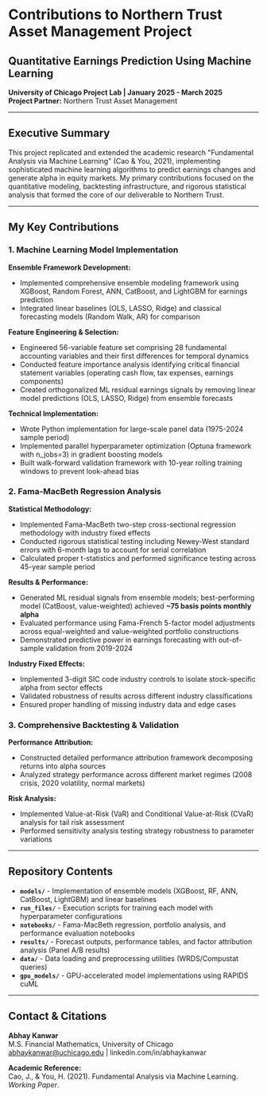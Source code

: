 # Contributions to Northern Trust Asset Management Project
## Quantitative Earnings Prediction Using Machine Learning

**University of Chicago Project Lab | January 2025 - March 2025**  
**Project Partner:** Northern Trust Asset Management  

---

## Executive Summary

This project replicated and extended the academic research "Fundamental Analysis via Machine Learning" (Cao & You, 2021), implementing sophisticated machine learning algorithms to predict earnings changes and generate alpha in equity markets. My primary contributions focused on the quantitative modeling, backtesting infrastructure, and rigorous statistical analysis that formed the core of our deliverable to Northern Trust.

---

## My Key Contributions

### 1. Machine Learning Model Implementation

**Ensemble Framework Development:**
- Implemented comprehensive ensemble modeling framework using XGBoost, Random Forest, ANN, CatBoost, and LightGBM for earnings prediction
- Integrated linear baselines (OLS, LASSO, Ridge) and classical forecasting models (Random Walk, AR) for comparison

**Feature Engineering & Selection:**
- Engineered 56-variable feature set comprising 28 fundamental accounting variables and their first differences for temporal dynamics
- Conducted feature importance analysis identifying critical financial statement variables (operating cash flow, tax expenses, earnings components)
- Created orthogonalized ML residual earnings signals by removing linear model predictions (OLS, LASSO, Ridge) from ensemble forecasts

**Technical Implementation:**
- Wrote Python implementation for large-scale panel data (1975-2024 sample period)
- Implemented parallel hyperparameter optimization (Optuna framework with n_jobs=3) in gradient boosting models
- Built walk-forward validation framework with 10-year rolling training windows to prevent look-ahead bias

### 2. Fama-MacBeth Regression Analysis

**Statistical Methodology:**
- Implemented Fama-MacBeth two-step cross-sectional regression methodology with industry fixed effects
- Conducted rigorous statistical testing including Newey-West standard errors with 6-month lags to account for serial correlation
- Calculated proper t-statistics and performed significance testing across 45-year sample period

**Results & Performance:**
- Generated ML residual signals from ensemble models; best-performing model (CatBoost, value-weighted) achieved **~75 basis points monthly alpha**
- Evaluated performance using Fama-French 5-factor model adjustments across equal-weighted and value-weighted portfolio constructions
- Demonstrated predictive power in earnings forecasting with out-of-sample validation from 2019-2024

**Industry Fixed Effects:**
- Implemented 3-digit SIC code industry controls to isolate stock-specific alpha from sector effects
- Validated robustness of results across different industry classifications
- Ensured proper handling of missing industry data and edge cases

### 3. Comprehensive Backtesting & Validation

**Performance Attribution:**
- Constructed detailed performance attribution framework decomposing returns into alpha sources
- Analyzed strategy performance across different market regimes (2008 crisis, 2020 volatility, normal markets)

**Risk Analysis:**
- Implemented Value-at-Risk (VaR) and Conditional Value-at-Risk (CVaR) analysis for tail risk assessment
- Performed sensitivity analysis testing strategy robustness to parameter variations

---

## Repository Contents

- **`models/`** - Implementation of ensemble models (XGBoost, RF, ANN, CatBoost, LightGBM) and linear baselines
- **`run_files/`** - Execution scripts for training each model with hyperparameter configurations
- **`notebooks/`** - Fama-MacBeth regression, portfolio analysis, and performance evaluation notebooks
- **`results/`** - Forecast outputs, performance tables, and factor attribution analysis (Panel A/B results)
- **`data/`** - Data loading and preprocessing utilities (WRDS/Compustat queries)
- **`gpu_models/`** - GPU-accelerated model implementations using RAPIDS cuML

---

## Contact & Citations

**Abhay Kanwar**  
M.S. Financial Mathematics, University of Chicago  
abhaykanwar@uchicago.edu | linkedin.com/in/abhaykanwar

**Academic Reference:**  
Cao, J., & You, H. (2021). Fundamental Analysis via Machine Learning. *Working Paper*.

